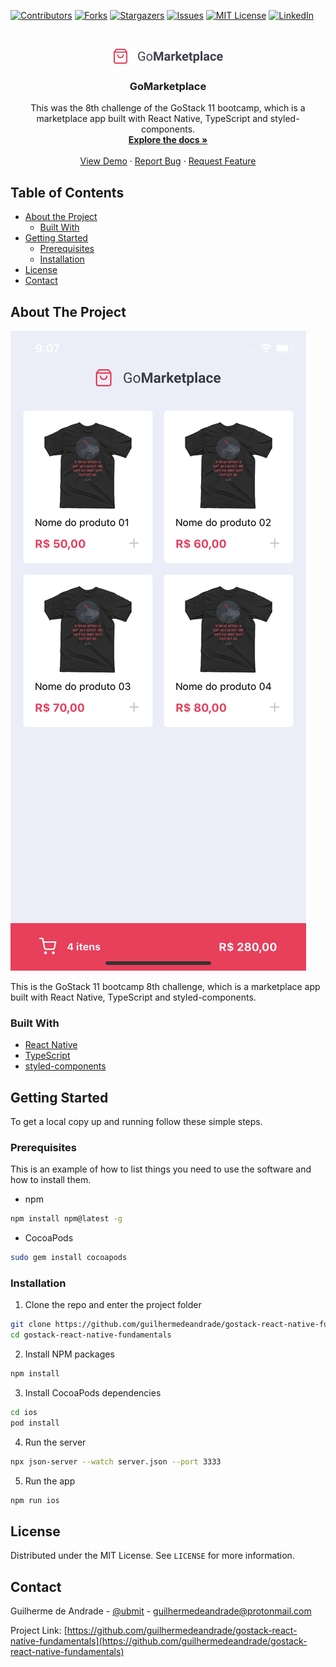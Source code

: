 [![Contributors][contributors-shield]][contributors-url]
[![Forks][forks-shield]][forks-url]
[![Stargazers][stars-shield]][stars-url]
[![Issues][issues-shield]][issues-url]
[![MIT License][license-shield]][license-url]
[![LinkedIn][linkedin-shield]][linkedin-url]

<!-- PROJECT LOGO -->
<br />
<p align="center">
  <a href="https://github.com/guilhermedeandrade/gostack-react-native-fundamentals">
    <img src="images/logo.png" alt="Logo">
  </a>

  <h3 align="center">GoMarketplace</h3>

  <p align="center">
    This was the 8th challenge of the GoStack 11 bootcamp, which is a marketplace app built with React Native, TypeScript and styled-components.
    <br />
    <a href="https://github.com/guilhermedeandrade/gostack-react-native-fundamentals"><strong>Explore the docs »</strong></a>
    <br />
    <br />
    <a href="https://github.com/guilhermedeandrade/gostack-react-native-fundamentals">View Demo</a>
    ·
    <a href="https://github.com/guilhermedeandrade/gostack-react-native-fundamentals/issues">Report Bug</a>
    ·
    <a href="https://github.com/guilhermedeandrade/gostack-react-native-fundamentals/issues">Request Feature</a>
  </p>
</p>

<!-- TABLE OF CONTENTS -->

## Table of Contents

- [About the Project](#about-the-project)
  - [Built With](#built-with)
- [Getting Started](#getting-started)
  - [Prerequisites](#prerequisites)
  - [Installation](#installation)
- [License](#license)
- [Contact](#contact)

<!-- ABOUT THE PROJECT -->

## About The Project

![GoMarketplace Screen Shot][product-screenshot]

This is the GoStack 11 bootcamp 8th challenge, which is a marketplace app built with React Native, TypeScript and styled-components.

### Built With

- [React Native](https://reactnative.dev/)
- [TypeScript](https://www.typescriptlang.org/)
- [styled-components](https://styled-components.com/)

<!-- GETTING STARTED -->

## Getting Started

To get a local copy up and running follow these simple steps.

### Prerequisites

This is an example of how to list things you need to use the software and how to install them.

- npm

```sh
npm install npm@latest -g
```

- CocoaPods

```sh
sudo gem install cocoapods
```

### Installation

1. Clone the repo and enter the project folder

```sh
git clone https://github.com/guilhermedeandrade/gostack-react-native-fundamentals.git
cd gostack-react-native-fundamentals
```

2. Install NPM packages

```sh
npm install
```

3. Install CocoaPods dependencies

```sh
cd ios
pod install
```

4. Run the server

```sh
npx json-server --watch server.json --port 3333
```

5. Run the app

```sh
npm run ios
```

<!-- LICENSE -->

## License

Distributed under the MIT License. See `LICENSE` for more information.

<!-- CONTACT -->

## Contact

Guilherme de Andrade - [@ubmit](https://twitter.com/ubmit) - guilhermedeandrade@protonmail.com

Project Link: [https://github.com/guilhermedeandrade/gostack-react-native-fundamentals](https://github.com/guilhermedeandrade/gostack-react-native-fundamentals)

[contributors-shield]: https://img.shields.io/github/contributors/guilhermedeandrade/gostack-react-native-fundamentals.svg?style=flat-square
[contributors-url]: https://github.com/guilhermedeandrade/gostack-react-native-fundamentals/graphs/contributors
[forks-shield]: https://img.shields.io/github/forks/guilhermedeandrade/gostack-react-native-fundamentals.svg?style=flat-square
[forks-url]: https://github.com/guilhermedeandrade/gostack-react-native-fundamentals/network/members
[stars-shield]: https://img.shields.io/github/stars/guilhermedeandrade/gostack-react-native-fundamentals.svg?style=flat-square
[stars-url]: https://github.com/guilhermedeandrade/gostack-react-native-fundamentals/stargazers
[issues-shield]: https://img.shields.io/github/issues/guilhermedeandrade/gostack-react-native-fundamentals.svg?style=flat-square
[issues-url]: https://github.com/guilhermedeandrade/gostack-react-native-fundamentals/issues
[license-shield]: https://img.shields.io/github/license/guilhermedeandrade/gostack-react-native-fundamentals.svg?style=flat-square
[license-url]: https://github.com/guilhermedeandrade/gostack-react-native-fundamentals/blob/master/LICENSE
[linkedin-shield]: https://img.shields.io/badge/-LinkedIn-black.svg?style=flat-square&logo=linkedin&colorB=555
[linkedin-url]: https://linkedin.com/in/andradedeguilherme
[product-screenshot]: images/screenshot.png
